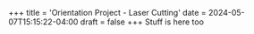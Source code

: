 +++
title = 'Orientation Project - Laser Cutting'
date = 2024-05-07T15:15:22-04:00
draft = false
+++
Stuff is here too